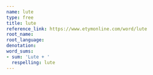 ```yaml
---
name: lute
type: free
title: lute
reference_link: https://www.etymonline.com/word/lute
root_name: 
root_language: 
denotation: 
word_sums:
- sum: 'Lute + '
  respelling: lute
---
```


